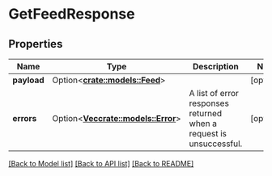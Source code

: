 # GetFeedResponse

## Properties

Name | Type | Description | Notes
------------ | ------------- | ------------- | -------------
**payload** | Option<[**crate::models::Feed**](Feed.md)> |  | [optional]
**errors** | Option<[**Vec<crate::models::Error>**](Error.md)> | A list of error responses returned when a request is unsuccessful. | [optional]

[[Back to Model list]](../README.md#documentation-for-models) [[Back to API list]](../README.md#documentation-for-api-endpoints) [[Back to README]](../README.md)


